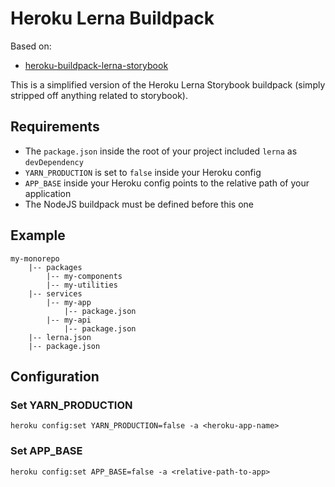 # Heroku Lerna Buildpack

Based on:
- [heroku-buildpack-lerna-storybook](https://github.com/guisers/heroku-buildpack-lerna-storybook)

This is a simplified version of the Heroku Lerna Storybook buildpack (simply stripped off anything related to 
storybook).

## Requirements
* The `package.json` inside the root of your project included `lerna` as `devDependency`
* `YARN_PRODUCTION` is set to `false` inside your Heroku config
* `APP_BASE` inside your Heroku config points to the relative path of your application
* The NodeJS buildpack must be defined before this one

## Example
```
my-monorepo
    |-- packages
        |-- my-components
        |-- my-utilities
    |-- services
        |-- my-app
            |-- package.json
        |-- my-api
            |-- package.json
    |-- lerna.json
    |-- package.json
```

## Configuration
### Set YARN_PRODUCTION
```
heroku config:set YARN_PRODUCTION=false -a <heroku-app-name>
```

### Set APP_BASE
```
heroku config:set APP_BASE=false -a <relative-path-to-app>
```
